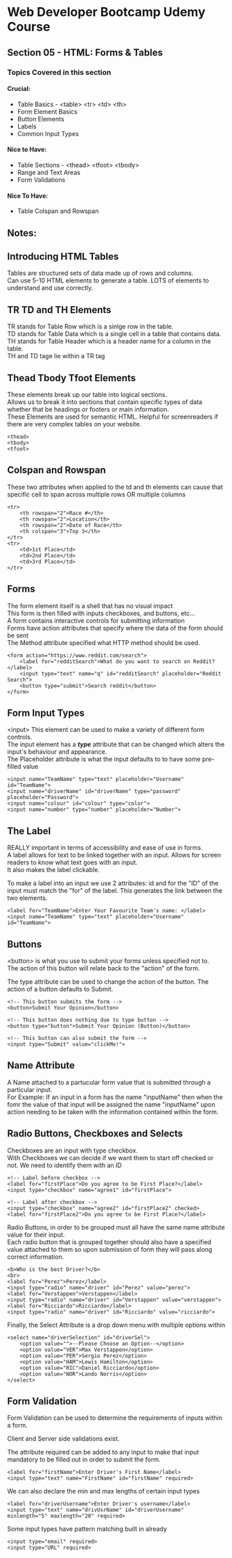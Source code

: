 # Web Developer Bootcamp Udemy Course

## Section 05 - HTML: Forms & Tables

### Topics Covered in this section

#### Crucial:
- Table Basics - \<table> \<tr> \<td> \<th> 
- Form Element Basics
- Button Elements
- Labels
- Common Input Types

#### Nice to Have:
- Table Sections - \<thead> \<tfoot> \<tbody>
- Range and Text Areas
- Form Validations 


#### Nice To Have:
- Table Colspan and Rowspan

## Notes:

## Introducing HTML Tables
Tables are structured sets of data made up of rows and columns.  
Can use 5-10 HTML elements to generate a table. LOTS of elements to understand and use correctly.

## TR TD and TH Elements
TR stands for Table Row which is a sinlge row in the table.  
TD stands for Table Data which is a single cell in a table that contains data.    
TH stands for Table Header which is a header name for a column in the table.    
TH and TD tage lie within a TR tag


## Thead Tbody Tfoot Elements
These elements break up our table into logical sections.  
Allows us to break it into sections that contain specific types of data whether that be headings or footers or main information.  
These Elements are used for semantic HTML. Helpful for screenreaders if there are very complex tables on your website.
```
<thead>
<tbody>
<tfoot>
```

## Colspan and Rowspan
These two attributes when applied to the td and th elements can cause that specific cell to span across multiple rows OR multiple columns
```
<tr>
    <th rowspan="2">Race #</th>
    <th rowspan="2">Location</th>
    <th rowspan="2">Date of Race</th>
    <th colspan="3">Top 3</th>
</tr>
<tr>
    <td>1st Place</td>
    <td>2nd Place</td>
    <td>3rd Place</td>
</tr>
```

## Forms
The form element itself is a shell that has no visual impact  
This form is then filled with inputs checkboxes, and buttons, etc...  
A form contains interactive controls for submitting information  
Forms have action attributes that specify where the data of the form should be sent  
The Method attribute specified what HTTP method should be used.
```
<form action="https://www.reddit.com/search">
    <label for="redditSearch">What do you want to search on Reddit?</label>
    <input type="text" name="q" id="redditSearch" placeholder="Reddit Search">            
    <button type="submit">Search reddit</button>
</form>
```

## Form Input Types
\<input> 
This element can be used to make a variety of different form controls.  
The input element has a ***type*** attribute that can be changed which alters the input's behaviour and appearance.  
The Placeholder attribute is what the input defaults to to have some pre-filled value
```
<input name="TeamName" type="text" placeholder="Username" id="TeamName"> 
<input name="driverName" id="driverName" type="password" placeholder="Password">
<input name="colour" id="colour" type="color">
<input name="number" type="number" placeholder="Number">
```


## The Label
REALLY important in terms of accessibility and ease of use in forms.  
A label allows for text to be linked together with an input. Allows for screen readers to know what text goes with an input.  
It also makes the label clickable.

To make a label into an input we use 2 attributes: id and for
the "ID" of the input must match the "for" of the label. This generates the link between the two elements.

```
<label for="TeamName">Enter Your Favourite Team's name: </label>
<input name="TeamName" type="text" placeholder="Username" id="TeamName"> 
```

## Buttons
\<button> is what you use to submit your forms unless specified not to.   
The action of this button will relate back to the "action" of the form. 

The type attribute can be used to change the action of the button. The action of a button defaults to Submit.
```
<!-- This button submits the form -->
<button>Submit Your Opinion</button>
        
<!-- This button does nothing due to type button -->
<button type="button">Submit Your Opinion (Button)</button>
        
<!-- This button can also submit the form -->
<input type="Submit" value="clickMe!">
```

## Name Attribute
A Name attached to a partucular form value that is submitted through a particular input.  
For Example: If an input in a form has the name "inputName" then when the fomr the value of that input will be assigned the name "inputName" upon action needing to be taken with the information contained within the form.

## Radio Buttons, Checkboxes and Selects
Checkboxes are an input with type checkbox.  
With Checkboxes we can decide if we want them to start off checked or not. We need to identify them with an ID

```
<!-- Label before checkbox -->
<label for="firstPlace">Do you agree to be First Place?</label>
<input type="checkbox" name="agree1" id="firstPlace">

<!-- Label after checkbox -->
<input type="checkbox" name="agree2" id="firstPlace2" checked>
<label for="firstPlace2">Do you agree to be First Place?</label>
```

Radio Buttons, in order to be grouped must all have the same name attribute value for their input.  
Each radio button that is grouped together should also have a specified value attached to them so upon submission of form they will pass along correct information.
```
<b>Who is the best Driver?</b> 
<br>
<label for="Perez">Perez</label>
<input type="radio" name="driver" id="Perez" value="perez">
<label for="Verstappen">Verstappen</label>
<input type="radio" name="driver" id="Verstappen" value="verstappen">
<label for="Ricciardo">Ricciardo</label>
<input type="radio" name="driver" id="Ricciardo" value="ricciardo">
```

Finally, the Select Attribute is a drop down menu with multiple options within
```
<select name="driverSelection" id="driverSel">
    <option value="">--Please Choose an Option--</option>
    <option value="VER">Max Verstappen</option>
    <option value="PER">Sergio Perez</option>
    <option value="HAM">Lewis Hamilton</option>
    <option value="RIC">Daniel Ricciardo</option>
    <option value="NOR">Lando Norris</option>
</select>
```

## Form Validation
Form Validation can be used to determine the requirements of inputs within a form.  

Client and Server side validations exist.

The attribute required can be added to any input to make that input mandatory to be filled out in order to submit the form.
```
<label for="firstName">Enter Driver's First Name</label>
<input type="text" name="FirstName" id="firstName" required>
```

We can also declare the min and max lengths of certain input types
```
<label for="driverUsername">Enter Driver's username</label>
<input type="text" name="drivUsrName" id="driverUsername" minlength="5" maxlength="20" required>
```

Some input types have pattern matching built in already
```
<input type="email" required>
<input type="URL" required>
```